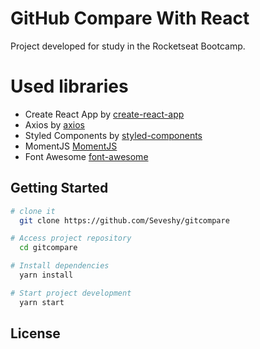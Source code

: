 # GitHub Compare With React

Project developed for study in the Rocketseat Bootcamp.

# Used libraries

- Create React App by [create-react-app](https://github.com/facebook/create-react-app)
- Axios by [axios](https://github.com/axios/axios)
- Styled Components by [styled-components](https://www.styled-components.com/)
- MomentJS [MomentJS](https://momentjs.com/)
- Font Awesome [font-awesome](https://fontawesome.com/)

## Getting Started

```sh
# clone it
  git clone https://github.com/Seveshy/gitcompare

# Access project repository
  cd gitcompare

# Install dependencies
  yarn install

# Start project development
  yarn start
```

## License
